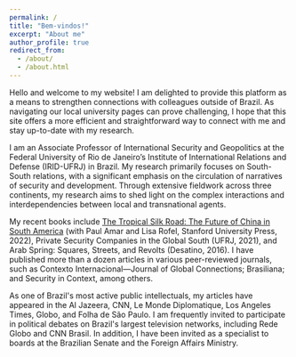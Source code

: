 ```yaml
---
permalink: /
title: "Bem-vindos!"
excerpt: "About me"
author_profile: true
redirect_from: 
  - /about/
  - /about.html
---
```




Hello and welcome to my website! I am delighted to provide this platform as a means to strengthen connections with colleagues outside of Brazil. As navigating our local university pages can prove challenging, I hope that this site offers a more efficient and straightforward way to connect with me and stay up-to-date with my research.

I am an Associate Professor of International Security and Geopolitics at the Federal University of Rio de Janeiro’s Institute of International Relations and Defense (IRID-UFRJ) in Brazil. My research primarily focuses on South-South relations, with a significant emphasis on the circulation of narratives of security and development. Through extensive fieldwork across three continents, my research aims to shed light on the complex interactions and interdependencies between local and transnational agents.

My recent books include [The Tropical Silk Road: The Future of China in South America](https://www.sup.org/books/title/?id=34134) (with Paul Amar and Lisa Rofel, Stanford University Press, 2022), Private Security Companies in the Global South (UFRJ, 2021), and Arab Spring: Squares, Streets, and Revolts (Desatino, 2016). I have published more than a dozen articles in various peer-reviewed journals, such as Contexto Internacional—Journal of Global Connections; Brasiliana; and Security in Context, among others.

As one of Brazil's most active public intellectuals, my articles have appeared in the Al Jazeera, CNN, Le Monde Diplomatique, Los Angeles Times, Globo, and Folha de São Paulo. I am frequently invited to participate in political debates on Brazil's largest television networks, including Rede Globo and CNN Brasil. In addition, I have been invited as a specialist to boards at the Brazilian Senate and the Foreign Affairs Ministry.

